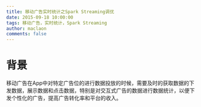 ```yaml
---
title: 移动广告实时统计之Spark Streaming调优
date: 2015-09-18 10:00:00
tags: 移动广告，实时统计，Spark Streaming
author: maclaon
comments: false
---
```

# 背景
移动广告在App中对特定广告位的进行数据投放的时候，需要及时的获取数据的下发数据，展示数据和点击数据，特别是对交互式广告的数据进行数据统计，以便下发个性化的广告，提高广告转化率和平台的收入。 
